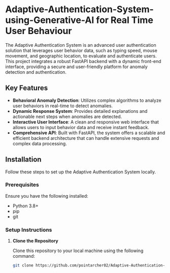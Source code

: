 # Adaptive-Authentication-System-using-Generative-AI for Real Time User Behaviour


The Adaptive Authentication System is an advanced user authentication solution that leverages user behavior data, such as typing speed, mouse movement, and geographic location, to evaluate and authenticate users. This project integrates a robust FastAPI backend with a dynamic front-end interface, providing a secure and user-friendly platform for anomaly detection and authentication.

## Key Features

- **Behavioral Anomaly Detection**: Utilizes complex algorithms to analyze user behaviors in real-time to detect anomalies.
- **Dynamic Response System**: Provides detailed explanations and actionable next steps when anomalies are detected.
- **Interactive User Interface**: A clean and responsive web interface that allows users to input behavior data and receive instant feedback.
- **Comprehensive API**: Built with FastAPI, the system offers a scalable and efficient backend architecture that can handle extensive requests and complex data processing.

## Installation

Follow these steps to set up the Adaptive Authentication System locally.

### Prerequisites

Ensure you have the following installed:
- Python 3.8+
- pip
- git

### Setup Instructions

1. **Clone the Repository**

   Clone this repository to your local machine using the following command:

   ```bash
   git clone https://github.com/pointarcher02/Adaptive-Authentication-System-using-Generative-AI.git
   
